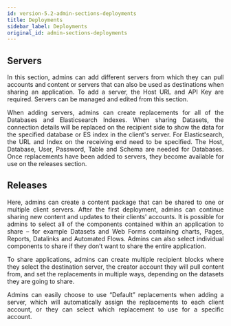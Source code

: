 ```yaml
---
id: version-5.2-admin-sections-deployments
title: Deployments
sidebar_label: Deployments
original_id: admin-sections-deployments
---
```


<div style="text-align: justify">

## Servers

In this section, admins can add different servers from which they can pull accounts and content or servers that can also be used as destinations when sharing an application. To add a server, the Host URL and API Key are required. Servers can be managed and edited from this section. 

When adding servers, admins can create replacements for all of the Databases and Elasticsearch Indexes. When sharing Datasets, the connection details will be replaced on the recipient side to show the data for the specified database or ES index in the client's server. For Elasticsearch, the URL and Index on the receiving end need to be specified. The Host, Database, User, Password, Table and Schema are needed for Databases. Once replacements have been added to servers, they become available for use on the releases section.

## Releases

Here, admins can create a content package that can be shared to one or multiple client servers. After the first deployment, admins can continue sharing new content and updates to their clients' accounts. It is possible for admins to select all of the components contained within an application to share – for example Datasets and Web Forms containing charts, Pages, Reports, Datalinks and Automated Flows. Admins can also select individual components to share if they don’t want to share the entire application. 

To share applications, admins can create multiple recipient blocks where they select the destination server, the creator account they will pull content from, and set the replacements in multiple ways, depending on the datasets they are going to share. 

Admins can easily choose to use “Default” replacements when adding a server, which will automatically assign the replacements to each client account, or they can select which replacement to use for a specific account. 